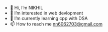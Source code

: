 - 👋 Hi, I’m NIKHIL
- 👀 I’m interested in web devlopment
- 🌱 I’m currently learning cpp with DSA
- 📫 How to reach me nn6062703@gmail.com

<!---
NIKHIL8057/NIKHIL8057 is a ✨ special ✨ repository because its `README.md` (this file) appears on your GitHub profile.
You can click the Preview link to take a look at your changes.
--->
